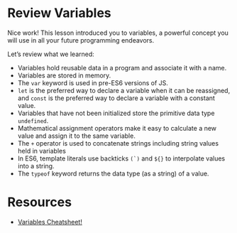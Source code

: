 # Review Variables

Nice work! This lesson introduced you to variables, a powerful concept you will use in all your future programming endeavors.

Let’s review what we learned:

- Variables hold reusable data in a program and associate it with a name.
- Variables are stored in memory.
- The `var` keyword is used in pre-ES6 versions of JS.
- `let` is the preferred way to declare a variable when it can be reassigned, and `const` is the preferred way to declare a variable with a constant value.
- Variables that have not been initialized store the primitive data type `undefined`.
- Mathematical assignment operators make it easy to calculate a new value and assign it to the same variable.
- The `+` operator is used to concatenate strings including string values held in variables
- In ES6, template literals use backticks ```(`)``` and ```${}``` to interpolate values into a string.
- The `typeof` keyword returns the data type (as a string) of a value.

# Resources
- [Variables Cheatsheet!](https://www.codecademy.com/learn/introduction-to-javascript/modules/learn-javascript-introduction/cheatsheet)
